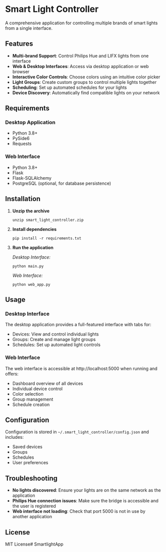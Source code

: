 # Smart Light Controller

A comprehensive application for controlling multiple brands of smart lights from a single interface.

## Features

- **Multi-brand Support**: Control Philips Hue and LIFX lights from one interface
- **Web & Desktop Interfaces**: Access via desktop application or web browser
- **Interactive Color Controls**: Choose colors using an intuitive color picker
- **Light Groups**: Create custom groups to control multiple lights together
- **Scheduling**: Set up automated schedules for your lights
- **Device Discovery**: Automatically find compatible lights on your network

## Requirements

### Desktop Application
- Python 3.8+
- PySide6
- Requests

### Web Interface
- Python 3.8+
- Flask
- Flask-SQLAlchemy
- PostgreSQL (optional, for database persistence)

## Installation

1. **Unzip the archive**
   ```
   unzip smart_light_controller.zip
   ```

2. **Install dependencies**
   ```
   pip install -r requirements.txt
   ```

3. **Run the application**
   
   *Desktop Interface:*
   ```
   python main.py
   ```

   *Web Interface:*
   ```
   python web_app.py
   ```

## Usage

### Desktop Interface

The desktop application provides a full-featured interface with tabs for:
- Devices: View and control individual lights
- Groups: Create and manage light groups
- Schedules: Set up automated light controls

### Web Interface

The web interface is accessible at http://localhost:5000 when running and offers:
- Dashboard overview of all devices
- Individual device control
- Color selection
- Group management
- Schedule creation

## Configuration

Configuration is stored in `~/.smart_light_controller/config.json` and includes:
- Saved devices
- Groups
- Schedules
- User preferences

## Troubleshooting

- **No lights discovered**: Ensure your lights are on the same network as the application
- **Philips Hue connection issues**: Make sure the bridge is accessible and the user is registered
- **Web interface not loading**: Check that port 5000 is not in use by another application

## License

MIT License# SmartlightApp
